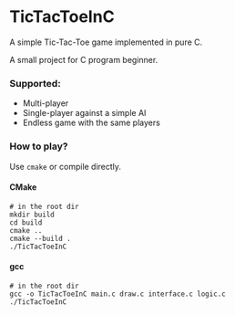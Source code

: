 # TicTacToeInC
 A simple Tic-Tac-Toe game implemented in pure C.

A small project for C program beginner.

### Supported:
- Multi-player
- Single-player against a simple AI
- Endless game with the same players

### How to play?
Use `cmake` or compile directly.
#### CMake
```shell
# in the root dir
mkdir build
cd build
cmake ..
cmake --build .
./TicTacToeInC
```

#### gcc
```shell
# in the root dir
gcc -o TicTacToeInC main.c draw.c interface.c logic.c
./TicTacToeInC
```